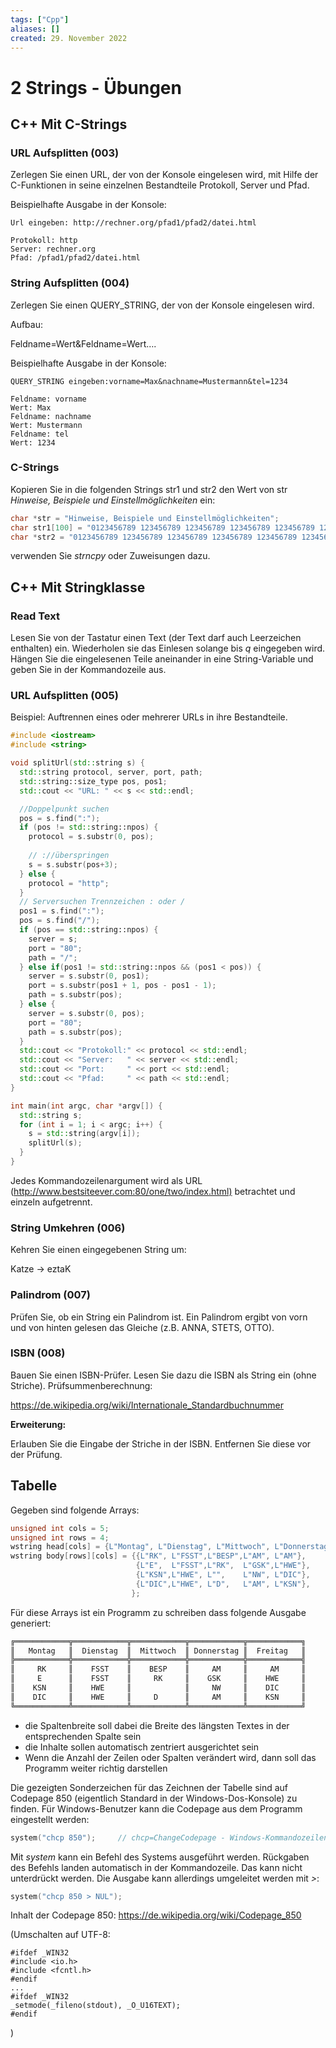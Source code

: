 ```yaml
---
tags: ["Cpp"]
aliases: []
created: 29. November 2022
---
```


# 2 Strings - Übungen

## C++ Mit C-Strings

### URL Aufsplitten (003)

Zerlegen Sie einen URL, der von der Konsole eingelesen wird, mit Hilfe der C-Funktionen in seine einzelnen Bestandteile Protokoll, Server und Pfad.

Beispielhafte Ausgabe in der Konsole:

```
Url eingeben: http://rechner.org/pfad1/pfad2/datei.html

Protokoll: http
Server: rechner.org
Pfad: /pfad1/pfad2/datei.html
```

### String Aufsplitten (004)

Zerlegen Sie einen QUERY_STRING, der von der Konsole eingelesen wird.

Aufbau:

Feldname=Wert&Feldname=Wert….

Beispielhafte Ausgabe in der Konsole:

```
QUERY_STRING eingeben:vorname=Max&nachname=Mustermann&tel=1234

Feldname: vorname
Wert: Max
Feldname: nachname
Wert: Mustermann
Feldname: tel
Wert: 1234
```

### C-Strings

Kopieren Sie in die folgenden Strings str1 und str2 den Wert von str *Hinweise, Beispiele und Einstellmöglichkeiten* ein:

```c++
char *str = "Hinweise, Beispiele und Einstellmöglichkeiten";
char str1[100] = "0123456789 123456789 123456789 123456789 123456789 123456789 ";
char *str2 = "0123456789 123456789 123456789 123456789 123456789 123456789 ";
```

verwenden Sie *strncpy* oder Zuweisungen dazu.

## C++ Mit Stringklasse

### Read Text

Lesen Sie von der Tastatur einen Text (der Text darf auch Leerzeichen enthalten) ein. Wiederholen sie das Einlesen solange bis *q* eingegeben wird. Hängen Sie die eingelesenen Teile aneinander in eine String-Variable und geben Sie in der Kommandozeile aus.

### URL Aufsplitten (005)

Beispiel: Auftrennen eines oder mehrerer URLs in ihre Bestandteile.

```c++
#include <iostream>
#include <string>

void splitUrl(std::string s) {
  std::string protocol, server, port, path;
  std::string::size_type pos, pos1;
  std::cout << "URL: " << s << std::endl;

  //Doppelpunkt suchen
  pos = s.find(":");
  if (pos != std::string::npos) {
    protocol = s.substr(0, pos);
  
    // ://überspringen
    s = s.substr(pos+3);
  } else {
    protocol = "http";
  }
  // Serversuchen Trennzeichen : oder /
  pos1 = s.find(":");
  pos = s.find("/");
  if (pos == std::string::npos) {
    server = s;
    port = "80";
    path = "/";
  } else if(pos1 != std::string::npos && (pos1 < pos)) {
    server = s.substr(0, pos1);
    port = s.substr(pos1 + 1, pos - pos1 - 1);
    path = s.substr(pos);
  } else {
    server = s.substr(0, pos);
    port = "80";
    path = s.substr(pos);
  }
  std::cout << "Protokoll:" << protocol << std::endl;
  std::cout << "Server:   " << server << std::endl;
  std::cout << "Port:     " << port << std::endl;
  std::cout << "Pfad:     " << path << std::endl;
}

int main(int argc, char *argv[]) {
  std::string s;
  for (int i = 1; i < argc; i++) {
    s = std::string(argv[i]);
    splitUrl(s);
  }
}
```

Jedes Kommandozeilenargument wird als URL (<http://www.bestsiteever.com:80/one/two/index.html)> betrachtet und einzeln aufgetrennt.

### String Umkehren (006)

Kehren Sie einen eingegebenen String um:

Katze → eztaK

### Palindrom (007)

Prüfen Sie, ob ein String ein Palindrom ist. Ein Palindrom ergibt von vorn und von hinten gelesen das Gleiche (z.B. ANNA, STETS, OTTO).

### ISBN (008)

Bauen Sie einen ISBN-Prüfer. Lesen Sie dazu die ISBN als String ein (ohne Striche). Prüfsummenberechnung: 

<https://de.wikipedia.org/wiki/Internationale_Standardbuchnummer>

**Erweiterung:**

Erlauben Sie die Eingabe der Striche in der ISBN. Entfernen Sie diese vor der Prüfung.

## Tabelle

Gegeben sind folgende Arrays:

```c++
unsigned int cols = 5;
unsigned int rows = 4;
wstring head[cols] = {L"Montag", L"Dienstag", L"Mittwoch", L"Donnerstag", L"Freitag"};
wstring body[rows][cols] = {{L"RK", L"FSST",L"BESP",L"AM", L"AM"},
                            {L"E",  L"FSST",L"RK",  L"GSK",L"HWE"},
                            {L"KSN",L"HWE", L"",    L"NW", L"DIC"},
                            {L"DIC",L"HWE", L"D",   L"AM", L"KSN"},
                           };
```

Für diese Arrays ist ein Programm zu schreiben dass folgende Ausgabe generiert:

```c++
╔════════════╦════════════╦════════════╦════════════╦════════════╗
║   Montag   ║  Dienstag  ║  Mittwoch  ║ Donnerstag ║  Freitag   ║
╠════════════╬════════════╬════════════╬════════════╬════════════╣
║     RK     ║    FSST    ║    BESP    ║     AM     ║     AM     ║
║     E      ║    FSST    ║     RK     ║    GSK     ║    HWE     ║
║    KSN     ║    HWE     ║            ║     NW     ║    DIC     ║
║    DIC     ║    HWE     ║     D      ║     AM     ║    KSN     ║
╚════════════╩════════════╩════════════╩════════════╩════════════╝
```

- die Spaltenbreite soll dabei die Breite des längsten Textes in der entsprechenden Spalte sein
- die Inhalte sollen automatisch zentriert ausgerichtet sein
- Wenn die Anzahl der Zeilen oder Spalten verändert wird, dann soll das Programm weiter richtig darstellen

Die gezeigten Sonderzeichen für das Zeichnen der Tabelle sind auf Codepage 850 (eigentlich Standard in der Windows-Dos-Konsole) zu finden. Für Windows-Benutzer kann die Codepage aus dem Programm eingestellt werden:

```c++
system("chcp 850"); 	// chcp=ChangeCodepage - Windows-Kommandozeilen-Befehl
```

Mit *system* kann ein Befehl des Systems ausgeführt werden. Rückgaben des Befehls landen automatisch in der Kommandozeile. Das kann nicht unterdrückt werden. Die Ausgabe kann allerdings umgeleitet werden mit *>*:

```c++
system("chcp 850 > NUL");
```

Inhalt der Codepage 850: <https://de.wikipedia.org/wiki/Codepage_850>

(Umschalten auf UTF-8:

```
#ifdef _WIN32 
#include <io.h>
#include <fcntl.h>
#endif
...
#ifdef _WIN32 
_setmode(_fileno(stdout), _O_U16TEXT);  
#endif
```

)